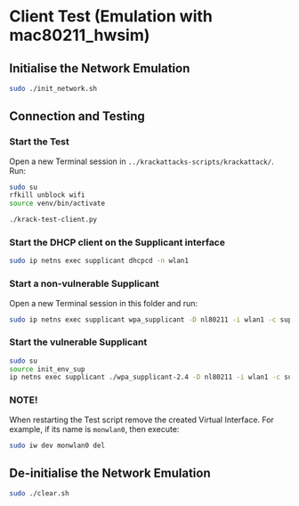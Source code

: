 # Client Test (Emulation with mac80211_hwsim)

## Initialise the Network Emulation


```bash
sudo ./init_network.sh
```

## Connection and Testing
### Start the Test
Open a new Terminal session in `../krackattacks-scripts/krackattack/`. Run:

```bash
sudo su
rfkill unblock wifi
source venv/bin/activate
```

```bash
./krack-test-client.py
```

### Start the DHCP client on the Supplicant interface
```bash
sudo ip netns exec supplicant dhcpcd -n wlan1
```

### Start a non-vulnerable Supplicant
Open a new Terminal session in this folder and run:
```bash
sudo ip netns exec supplicant wpa_supplicant -D nl80211 -i wlan1 -c supplicant_test.conf
```

### Start the vulnerable Supplicant
```bash
sudo su
source init_env_sup
ip netns exec supplicant ./wpa_supplicant-2.4 -D nl80211 -i wlan1 -c supplicant_test.conf
```

### NOTE!
When restarting the Test script remove the created Virtual Interface. For example, if its name is `monwlan0`, then execute:
```bash
sudo iw dev monwlan0 del
```

## De-initialise the Network Emulation
```bash
sudo ./clear.sh
```
